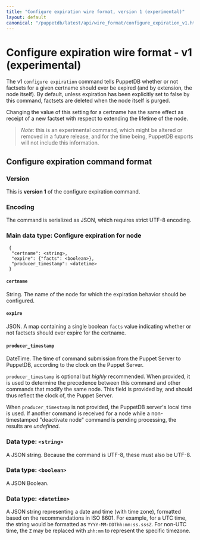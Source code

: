 ```yaml
---
title: "Configure expiration wire format, version 1 (experimental)"
layout: default
canonical: "/puppetdb/latest/api/wire_format/configure_expiration_v1.html"
---
```


# Configure expiration wire format - v1 (experimental)

The v1 `configure expiration` command tells PuppetDB whether or not
factsets for a given certname should ever be expired (and by
extension, the node itself).  By default, unless expiration has been
explicitly set to false by this command, factsets are deleted when the
node itself is purged.

Changing the value of this setting for a certname has the same effect
as receipt of a new factset with respect to extending the lifetime of
the node.

> *Note*: this is an experimental command, which might be altered or
> removed in a future release, and for the time being, PuppetDB
> exports will not include this information.

## Configure expiration command format

### Version

This is **version 1** of the configure expiration command.

### Encoding

The command is serialized as JSON, which requires strict UTF-8 encoding.

### Main data type: Configure expiration for node

     {
      "certname": <string>,
      "expire": {"facts": <boolean>},
      "producer_timestamp": <datetime>
     }

#### `certname`

String. The name of the node for which the expiration behavior should
be configured.

#### `expire`

JSON.  A map containing a single boolean `facts` value indicating
whether or not factsets should ever expire for the certname.

#### `producer_timestamp`

DateTime. The time of command submission from the Puppet Server to PuppetDB,
according to the clock on the Puppet Server.

`producer_timestamp` is optional but *highly* recommended. When provided, it is
used to determine the precedence between this command and other commands that
modify the same node. This field is provided by, and should thus reflect the
clock of, the Puppet Server.

When `producer_timestamp` is not provided, the PuppetDB server's local time is
used. If another command is received for a node while a non-timestamped
"deactivate node" command is pending processing, the results are *undefined*.

### Data type: `<string>`

A JSON string. Because the command is UTF-8, these must also be UTF-8.

### Data type: `<boolean>`

A JSON Boolean.

### Data type: `<datetime>`

A JSON string representing a date and time (with time zone), formatted based on
the recommendations in ISO 8601. For example, for a UTC time, the string would be
formatted as `YYYY-MM-DDThh:mm:ss.sssZ`. For non-UTC time, the `Z` may be replaced
with `±hh:mm` to represent the specific timezone.
